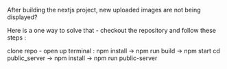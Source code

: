 After building the nextjs project, new uploaded images are not being displayed? 

Here is a one way to solve that - checkout the repository and follow these steps :

clone repo -
open up terminal : npm install -> npm run build -> npm start
cd public_server -> npm install -> npm run public-server
